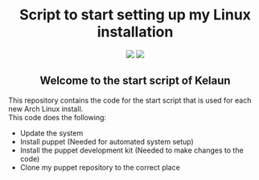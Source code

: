 <div align="center">
  <h1>Script to start setting up my Linux installation</h1>
</div>

<div align="center">
  <img src="https://img.shields.io/maintenance/yes/2020?label=maintained&style=flat-square"> <img src="https://img.shields.io/badge/contribution-welcome-brightgreen&?style=flat-square">

  <h2>Welcome to the start script of Kelaun</h2>
</div>

<div align="left">
  <p>
    This repository contains the code for the start script that is used for each new Arch Linux install.<br>
    This code does the following:
    <ul>
      <li>Update the system</li>
      <li>Install puppet (Needed for automated system setup)</li>
      <li>Install the puppet development kit (Needed to make changes to the code)</li>
      <li>Clone my puppet repository to the correct place</li>
    </ul>
  </p>
</div>
